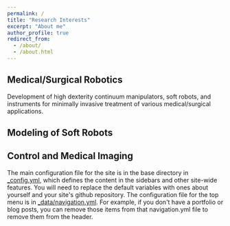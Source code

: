 ```yaml
---
permalink: /
title: "Research Interests"
excerpt: "About me"
author_profile: true
redirect_from: 
  - /about/
  - /about.html
---
```

Medical/Surgical Robotics
---
Development of high dexterity continuum manipulators, soft robots, and instruments for minimally invasive treatment of various medical/surgical applications.

Modeling of Soft Robots
------

Control and Medical Imaging
------
The main configuration file for the site is in the base directory in [_config.yml](https://github.com/academicpages/academicpages.github.io/blob/master/_config.yml), which defines the content in the sidebars and other site-wide features. You will need to replace the default variables with ones about yourself and your site's github repository. The configuration file for the top menu is in [_data/navigation.yml](https://github.com/academicpages/academicpages.github.io/blob/master/_data/navigation.yml). For example, if you don't have a portfolio or blog posts, you can remove those items from that navigation.yml file to remove them from the header. 

